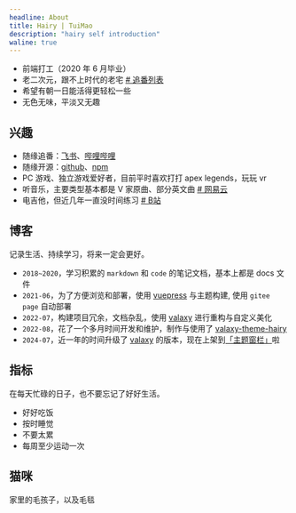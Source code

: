 ```yaml
---
headline: About
title: Hairy | TuiMao
description: "hairy self introduction"
waline: true
---
```


- 前端打工（2020 年 6 月毕业）
- 老二次元，跟不上时代的老宅 [# 追番列表](https://zh.moegirl.org.cn/%E8%80%81%E5%AE%85)
- 希望有朝一日能活得更轻松一些
- 无色无味，平淡又无趣

<!-- more -->

## 兴趣

- 随缘追番：[飞书](https://ngd3d2laaq.feishu.cn/sheets/shtcnr8QsoQKMDTFlZSikjNV4bc)、[哔哩哔哩](https://space.bilibili.com/1490903/bangumi)
- 随缘开源：[github](https://github.com/TuiMao233)、[npm](https://www.npmjs.com/)
- PC 游戏、独立游戏爱好者，目前平时喜欢打打 apex legends，玩玩 vr
- 听音乐，主要类型基本都是 V 家原曲、部分英文曲 [# 网易云](https://music.163.com/#/user/home?id=293486586)
- 电吉他，但近几年一直没时间练习 [# B站](https://www.bilibili.com/video/BV1t64y1T7bk?spm_id_from=333.999.0.0)

## 博客

记录生活、持续学习，将来一定会更好。

- `2018~2020`，学习积累的 `markdown` 和 `code` 的笔记文档，基本上都是 docs 文件
- `2021-06`，为了方便浏览和部署，使用 [vuepress](https://www.vuepress.cn/) 与主题构建, 使用 `gitee page` 自动部署
- `2022-07`，构建项目冗余，文档杂乱，使用 [valaxy](https://valaxy.site/) 进行重构与自定义美化
- `2022-08`，花了一个多月时间开发和维护，制作与使用了 [valaxy-theme-hairy](https://github.com/TuiMao233/valaxy-theme-hairy)
- `2024-07`，近一年的时间升级了 [valaxy](https://valaxy.site/) 的版本，现在上架到[「主题窗栏」](https://valaxy.site/themes/gallery)啦
## 指标

在每天忙碌的日子，也不要忘记了好好生活。

- 好好吃饭
- 按时睡觉
- 不要太累
- 每周至少运动一次

## 猫咪

家里的毛孩子，以及毛毯

<hairy-image-group row="140px">
  <hairy-image fit="cover" src="https://pic.imgdb.cn/item/63042f0e16f2c2beb15b14dd.jpg" />
  <hairy-image fit="cover" src="https://pic.imgdb.cn/item/63042f3616f2c2beb15b2cec.jpg" />
  <hairy-image fit="cover" src="https://pic.imgdb.cn/item/63042f4a16f2c2beb15b3b22.jpg" />
  <hairy-image fit="cover" src="https://pic.imgdb.cn/item/63042f5c16f2c2beb15b4990.jpg" />
  <hairy-image fit="cover" src="https://pic.imgdb.cn/item/63042f7716f2c2beb15b5ddc.jpg" />
</hairy-image-group>
